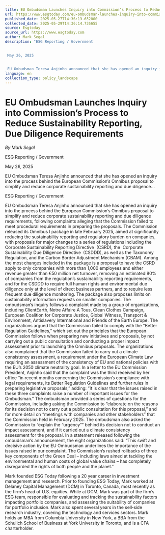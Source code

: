 ```yaml
---
title: EU Ombudsman Launches Inquiry into Commission’s Process to Reduce Sustainability Reporting, Due Diligence Requirements
url: https://www.esgtoday.com/eu-ombudsman-launches-inquiry-into-commissions-process-to-reduce-sustainability-reporting-due-diligence-requirements/
published_date: 2025-05-27T14:36:13.652000
collected_date: 2025-05-29T14:36:14.736655
source: Esgtoday
source_url: https://www.esgtoday.com
author: Mark Segal
description: "ESG Reporting / Government 
 
 
 May 26, 2025 
 
 
 EU Ombudsman Teresa Anjinho announced that she has opened an inquiry into the process behind the European Commission’s Omnibus proposal to simplify and reduce corporate sustainability reporting and due diligence..."
language: en
collection_type: policy_landscape
---
```


# EU Ombudsman Launches Inquiry into Commission’s Process to Reduce Sustainability Reporting, Due Diligence Requirements

*By Mark Segal*

ESG Reporting / Government 
 
 
 May 26, 2025 
 
 
 EU Ombudsman Teresa Anjinho announced that she has opened an inquiry into the process behind the European Commission’s Omnibus proposal to simplify and reduce corporate sustainability reporting and due diligence...

ESG Reporting / Government

EU Ombudsman Teresa Anjinho announced that she has opened an inquiry into the process behind the European Commission’s Omnibus proposal to simplify and reduce corporate sustainability reporting and due diligence requirements, following complaints alleging that the Commission failed to meet procedural requirements in preparing the proposals. 
 The Commission released its Omnibus I package in late February 2025, aimed at significantly reducing the sustainability reporting and regulatory burden on companies, with proposals for major changes to a series of regulations including the  Corporate Sustainability Reporting Directive  (CSRD), the  Corporate Sustainability Due Diligence Directive  (CSDDD), as well as the Taxonomy Regulation, and the Carbon Border Adjustment Mechanism (CBAM). 
 Among the most changes included in the package is a proposal to have the CSRD apply to only companies with more than 1,000 employees and either revenue greater than €50 million net turnover, removing an estimated 80% of companies from the regulation’s sustainability reporting requirements, and for the CSDDD to require full human rights and environmental due diligence only at the level of direct business partners, and to require less frequent due diligence monitoring. The package also proposes limits on sustainability information requests on smaller companies. 
 The ombudsman’s inquiry follows a complaint made by a group of organizations, including ClientEarth, Notre Affaire A Tous, Clean Clothes Campaign, European Coalition for Corporate Justice, Global Witness, Transport &amp; Environment, Antislavery International and Friends of the Earth Europe. The organizations argued that the Commission failed to comply with the “Better Regulation Guidelines,” which set out the principles that the European Commission follows when preparing new initiatives and proposals, by not carrying out a public consultation and conducting a proper impact assessment prior to launching the Omnibus proposals. 
 The organizations also complained that the Commission failed to carry out a climate consistency assessment, a requirement under the European Climate Law requiring an assessment of the consistency of EU and national policies with the EU’s 2050 climate neutrality goal. 
 In a letter to the EU Commission President, Anjinho said that the complaint was the third received by her office “in recent months concerning the Commission’s compliance with legal requirements, its Better Regulation Guidelines and further rules in preparing legislative proposals,” adding: 
 “It is clear that the issues raised in these three complaints raise a number of important issues for the Ombudsman.” 
 The ombudsman provided a series of questions for the Commission, including asking the Commission to “elaborate on the reasons for its decision not to carry out a public consultation for this proposal,” and for more detail on “meetings with companies and other stakeholders” that the Commission held in February 2025. The ombudsman also asked the Commission to “explain the “urgency”” behind its decision not to conduct an impact assessment, and if it carried out a climate consistency assessment for the proposal. 
 In a statement released following the ombudsman’s announcement, the eight organizations said: 
 “This swift and decisive action by the EU Ombudsman underlines the importance of the issues raised in our complaint. The Commission’s rushed rollbacks of three key components of the Green Deal – including laws aimed at tackling the environmental and human costs of global value chains – has completely disregarded the rights of both people and the planet.”

Mark founded ESG Today following a 20 year career in investment management and research. Prior to founding ESG Today, Mark worked at Delaney Capital Management (DCM) in Toronto, Canada, most recently as the firm’s head of U.S. equities. While at DCM, Mark was part of the firm’s ESG team, responsible for evaluating and tracking the sustainability factors impacting portfolio companies, and assessing the suitability of companies for portfolio inclusion. Mark also spent several years in the sell-side research industry, covering the technology and services sectors. Mark holds an MBA from Columbia University in New York, a BBA from the Schulich School of Business at York University in Toronto, and is a CFA charterholder.